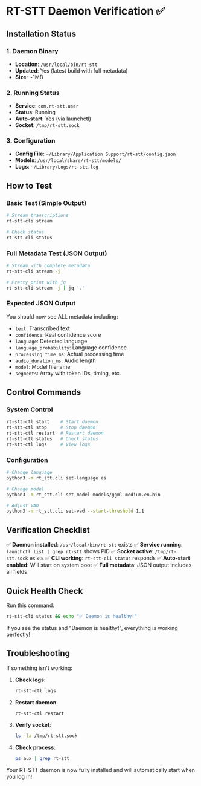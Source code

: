# RT-STT Daemon Verification ✅

## Installation Status

### 1. Daemon Binary
- **Location**: `/usr/local/bin/rt-stt`
- **Updated**: Yes (latest build with full metadata)
- **Size**: ~1MB

### 2. Running Status
- **Service**: `com.rt-stt.user`
- **Status**: Running
- **Auto-start**: Yes (via launchctl)
- **Socket**: `/tmp/rt-stt.sock`

### 3. Configuration
- **Config File**: `~/Library/Application Support/rt-stt/config.json`
- **Models**: `/usr/local/share/rt-stt/models/`
- **Logs**: `~/Library/Logs/rt-stt.log`

## How to Test

### Basic Test (Simple Output)
```bash
# Stream transcriptions
rt-stt-cli stream

# Check status
rt-stt-cli status
```

### Full Metadata Test (JSON Output)
```bash
# Stream with complete metadata
rt-stt-cli stream -j

# Pretty print with jq
rt-stt-cli stream -j | jq '.'
```

### Expected JSON Output
You should now see ALL metadata including:
- `text`: Transcribed text
- `confidence`: Real confidence score
- `language`: Detected language
- `language_probability`: Language confidence
- `processing_time_ms`: Actual processing time
- `audio_duration_ms`: Audio length
- `model`: Model filename
- `segments`: Array with token IDs, timing, etc.

## Control Commands

### System Control
```bash
rt-stt-ctl start    # Start daemon
rt-stt-ctl stop     # Stop daemon
rt-stt-ctl restart  # Restart daemon
rt-stt-ctl status   # Check status
rt-stt-ctl logs     # View logs
```

### Configuration
```bash
# Change language
python3 -m rt_stt.cli set-language es

# Change model
python3 -m rt_stt.cli set-model models/ggml-medium.en.bin

# Adjust VAD
python3 -m rt_stt.cli set-vad --start-threshold 1.1
```

## Verification Checklist

✅ **Daemon installed**: `/usr/local/bin/rt-stt` exists
✅ **Service running**: `launchctl list | grep rt-stt` shows PID
✅ **Socket active**: `/tmp/rt-stt.sock` exists
✅ **CLI working**: `rt-stt-cli status` responds
✅ **Auto-start enabled**: Will start on system boot
✅ **Full metadata**: JSON output includes all fields

## Quick Health Check

Run this command:
```bash
rt-stt-cli status && echo "✅ Daemon is healthy!"
```

If you see the status and "Daemon is healthy!", everything is working perfectly!

## Troubleshooting

If something isn't working:

1. **Check logs**:
   ```bash
   rt-stt-ctl logs
   ```

2. **Restart daemon**:
   ```bash
   rt-stt-ctl restart
   ```

3. **Verify socket**:
   ```bash
   ls -la /tmp/rt-stt.sock
   ```

4. **Check process**:
   ```bash
   ps aux | grep rt-stt
   ```

Your RT-STT daemon is now fully installed and will automatically start when you log in!
